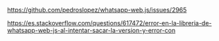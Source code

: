 https://github.com/pedroslopez/whatsapp-web.js/issues/2965

https://es.stackoverflow.com/questions/617472/error-en-la-libreria-de-whatsapp-web-js-al-intentar-sacar-la-version-y-error-con
